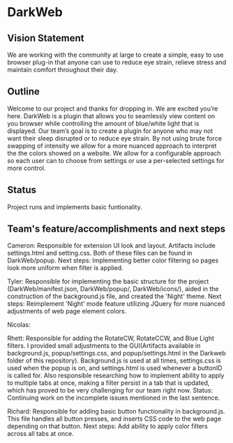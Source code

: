 ﻿
# DarkWeb 

## Vision Statement

We are working with the community at large to create a simple, easy to use browser plug-in
that anyone can use to reduce eye strain, relieve stress and maintain comfort throughout their day. 


## Outline

Welcome to our project and thanks for dropping in. We are excited you’re here. DarkWeb is a plugin that allows you to seamlessly view content on you browser while controlling the amount of blue/white light that is displayed. Our team’s goal is to create a plugin for anyone who may not want their sleep disrupted or to reduce eye strain. By not using brute force swapping of intensity we allow for a more nuanced approach to interpret the the colors showed on a website.  We allow for a configurable approach so each user can to choose from settings or use a per-selected settings for more control. 

## Status
Project runs and implements basic funtionality.

## Team's feature/accomplishments and next steps
Cameron: Responsible for extension UI look and layout. Artifacts include settings.html and setting.css. Both of these files can be found in DarkWeb/popup.
Next steps: Implementing better color filtering so pages look more uniform when filter is applied.
         
Tyler: Responsible for implementing the basic structure for the project (DarkWeb/manifest.json, DarkWeb/popup/, DarkWeb/icons/), aided in the construction of the background.js file, and created the 'Night' theme. Next steps: Reimplement 'Night' mode feature utilizing JQuery for more nuanced adjustments of web page element colors.

Nicolas:

Rhett: Responsible for adding the RotateCW, RotateCCW, and Blue Light filters. I provided small adjustments to the GUI(Artifacts available in background.js, popup/settings.css, and popup/settings.html in the Darkweb folder of this repository). Background.js is used at all times, settings.css is used when the popup is on, and settings.html is used whenever a buttonID is called for. Also responsible researching how to implement ability to apply to multiple tabs at once, making a filter persist in a tab that is updated, which has proved to be very challenging for our team right now. Status: Continuing work on the incomplete issues mentioned in the last sentence.

Richard: Responsible for adding basic button functionality in background.js. This file handles all button presses, and inserts CSS code to the web page depending on that button. Next steps: Add ability to apply color filters across all tabs at once.


